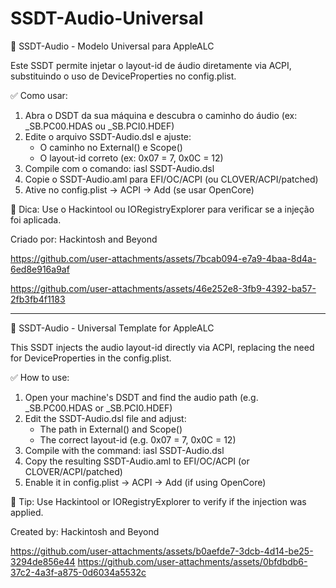 # SSDT-Audio-Universal
📘 SSDT-Audio - Modelo Universal para AppleALC

Este SSDT permite injetar o layout-id de áudio diretamente via ACPI,
substituindo o uso de DeviceProperties no config.plist.

✅ Como usar:
1. Abra o DSDT da sua máquina e descubra o caminho do áudio (ex: _SB.PC00.HDAS ou _SB.PCI0.HDEF)
2. Edite o arquivo SSDT-Audio.dsl e ajuste:
   - O caminho no External() e Scope()
   - O layout-id correto (ex: 0x07 = 7, 0x0C = 12)
3. Compile com o comando:
   iasl SSDT-Audio.dsl
4. Copie o SSDT-Audio.aml para EFI/OC/ACPI (ou CLOVER/ACPI/patched)
5. Ative no config.plist → ACPI → Add (se usar OpenCore)

🎯 Dica: Use o Hackintool ou IORegistryExplorer para verificar se a injeção foi aplicada.

Criado por: Hackintosh and Beyond




https://github.com/user-attachments/assets/7bcab094-e7a9-4baa-8d4a-6ed8e916a9af


https://github.com/user-attachments/assets/46e252e8-3fb9-4392-ba57-2fb3fb4f1183




-------------------------------------------------------------------------------------------------------------------------------------------------------------------------------------------

📘 SSDT-Audio - Universal Template for AppleALC

This SSDT injects the audio layout-id directly via ACPI,
replacing the need for DeviceProperties in the config.plist.

✅ How to use:
1. Open your machine's DSDT and find the audio path (e.g. _SB.PC00.HDAS or _SB.PCI0.HDEF)
2. Edit the SSDT-Audio.dsl file and adjust:
   - The path in External() and Scope()
   - The correct layout-id (e.g. 0x07 = 7, 0x0C = 12)
3. Compile with the command:
   iasl SSDT-Audio.dsl
4. Copy the resulting SSDT-Audio.aml to EFI/OC/ACPI (or CLOVER/ACPI/patched)
5. Enable it in config.plist → ACPI → Add (if using OpenCore)

🎯 Tip: Use Hackintool or IORegistryExplorer to verify if the injection was applied.

Created by: Hackintosh and Beyond

https://github.com/user-attachments/assets/b0aefde7-3dcb-4d14-be25-3294de856e44
https://github.com/user-attachments/assets/0bfdbdb6-37c2-4a3f-a875-0d6034a5532c


